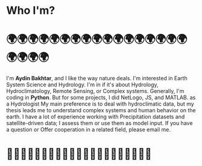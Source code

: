 # Who I'm?

# 🌍🌍🌍🌍🌍🌍🌍🌍🌍🌍🌍🌍🌍🌍🌍🌍🌍🌍🌍🌍🌍
I'm **Aydin Bakhtar**, and I like the way nature deals. I'm interested in Earth System Science and Hydrology. I'm in if it's about Hydrology, Hydroclimatology, Remote Sensing, or Complex systems. Generally, I'm coding in **Python**. But for some projects, I did NetLogo, JS, and MATLAB. as a Hydrologist My main preference is to deal with hydroclimatic data, but my thesis leads me to understand complex systems and human behavior on the earth. I have a lot of experience working with Precipitation datasets and satellite-driven data; I assess them or use them as model input. If you have a question or Offer cooperation in a related field, please email me.
# 🌳🌳🌳🌳🌳🌳🌳🌳🌳🌳🌳🌳🌳🌳🌳🌳🌳🌳🌳🌳🌳
